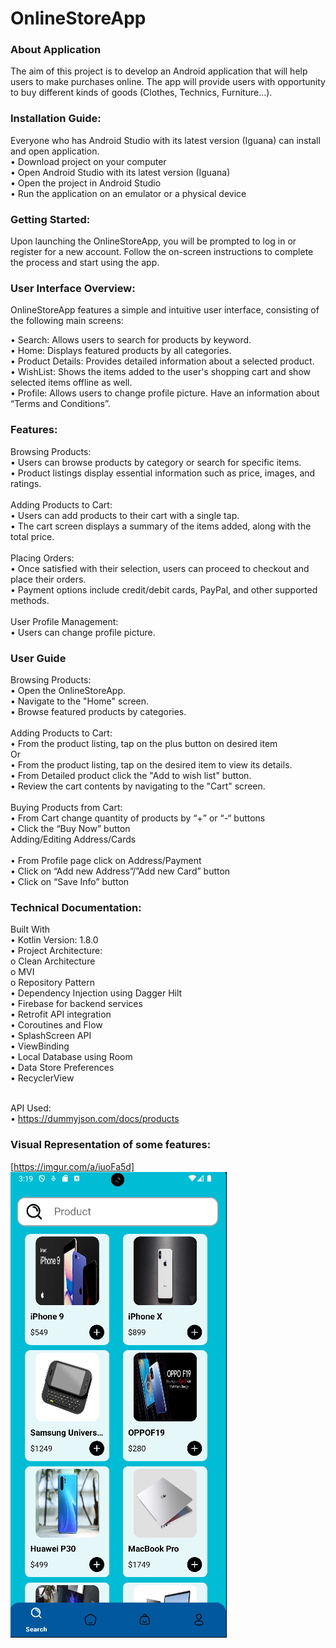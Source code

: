 # OnlineStoreApp

### About Application
The aim of this project is to develop an Android application that will help users to make purchases online. The app will provide users with opportunity to buy different kinds of goods (Clothes, Technics, Furniture…). 

### Installation Guide:
Everyone who has Android Studio with its latest version (Iguana) can install and open application. <br />
•	Download project on your computer <br />
•	Open Android Studio with its latest version (Iguana) <br /> 
•	Open the project in Android Studio <br />
•	Run the application on an emulator or a physical device <br />

### Getting Started:
Upon launching the OnlineStoreApp, you will be prompted to log in or register for a new account. Follow the on-screen instructions to complete the process and start using the app.

### User Interface Overview:
OnlineStoreApp features a simple and intuitive user interface, consisting of the following main screens: <br /> 

•	Search: Allows users to search for products by keyword. <br />
•	Home: Displays featured products by all categories. <br />
•	Product Details: Provides detailed information about a selected product. <br />
•	WishList: Shows the items added to the user's shopping cart and show selected items offline as well. <br />
•	Profile: Allows users to change profile picture. Have an information about “Terms and Conditions”. <br />

### Features:
Browsing Products: <br />
•	Users can browse products by category or search for specific items. <br />
•	Product listings display essential information such as price, images, and ratings. <br /> <br />
Adding Products to Cart: <br />
•	Users can add products to their cart with a single tap. <br />
•	The cart screen displays a summary of the items added, along with the total price. <br /> <br /> 
Placing Orders: <br />
•	Once satisfied with their selection, users can proceed to checkout and place their orders. <br />
•	Payment options include credit/debit cards, PayPal, and other supported methods. <br /> <br />
User Profile Management: <br />
•	Users can change profile picture. <br />

### User Guide
Browsing Products: <br />
•	Open the OnlineStoreApp. <br />
•	Navigate to the "Home" screen. <br />
•	Browse featured products by categories. <br /> <br />
Adding Products to Cart:<br />
•	From the product listing, tap on the plus button on desired item <br />
Or <br />
•	From the product listing, tap on the desired item to view its details. <br />
•	From Detailed product click the "Add to wish list" button.<br />
•	Review the cart contents by navigating to the "Cart" screen. <br /> <br />
Buying Products from Cart:<br />
•	From Cart change quantity of products by “+” or “-“ buttons <br />
•	Click the “Buy Now” button <br />
Adding/Editing Address/Cards <br /> <br />
•	From Profile page click on Address/Payment <br />
•	Click on “Add new Address”/”Add new Card” button <br />
•	Click on “Save Info” button <br />

### Technical Documentation:
Built With  <br />
•	Kotlin Version: 1.8.0 <br />
•	Project Architecture: <br />
o	Clean Architecture <br />
o	MVI <br />
o	Repository Pattern <br />
•	Dependency Injection using Dagger Hilt <br />
•	Firebase for backend services <br />
•	Retrofit API integration <br />
•	Coroutines and Flow<br />
•	SplashScreen API<br />
•	ViewBinding<br />
•	Local Database using Room <br />
•	Data Store Preferences <br />
•	RecyclerView<br /> <br />

API Used: <br />
•	https://dummyjson.com/docs/products <br />

### Visual Representation of some features:
[https://imgur.com/a/iuoFa5d]
![alt text](https://github.com/Nintsa/Assignment1/blob/master/SearchScreen.png?raw=true)








